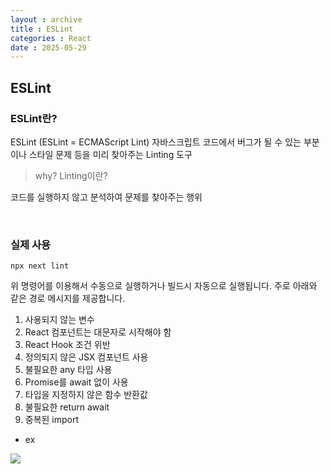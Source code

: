 ```yaml
---
layout : archive
title : ESLint
categories : React
date : 2025-05-29
---
```

## ESLint

### ESLint란?

ESLint (ESLint = ECMAScript Lint)
자바스크립트 코드에서 버그가 될 수 있는 부분이나 스타일 문제 등을 미리 찾아주는 Linting 도구

> why? Linting이란?

코드를 실행하지 않고 분석하여 문제를 찾아주는 행위

<br />

### 실제 사용
```
npx next lint 
```
위 명령어를 이용해서 수동으로 실행하거나 빌드시 자동으로 실행됩니다.
주로 아래와 같은 경로 메시지를 제공합니다.

1. 사용되지 않는 변수
2. React 컴포넌트는 대문자로 시작해야 함
3. React Hook 조건 위반
4. 정의되지 않은 JSX 컴포넌트 사용
5. 불필요한 any 타입 사용
6. Promise를 await 없이 사용
7. 타입을 지정하지 않은 함수 반환값
8. 불필요한 return await
9. 중복된 import


- ex

<img src="https://tong-bucket.s3.ap-northeast-2.amazonaws.com/ESLint.PNG" />